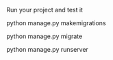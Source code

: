 Run your project and test it


python manage.py makemigrations


python manage.py migrate


python manage.py runserver
